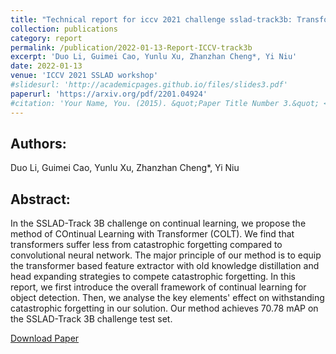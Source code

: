 ```yaml
---
title: "Technical report for iccv 2021 challenge sslad-track3b: Transformers are better continual learners"
collection: publications
category: report
permalink: /publication/2022-01-13-Report-ICCV-track3b
excerpt: 'Duo Li, Guimei Cao, Yunlu Xu, Zhanzhan Cheng*, Yi Niu'
date: 2022-01-13
venue: 'ICCV 2021 SSLAD workshop'
#slidesurl: 'http://academicpages.github.io/files/slides3.pdf'
paperurl: 'https://arxiv.org/pdf/2201.04924'
#citation: 'Your Name, You. (2015). &quot;Paper Title Number 3.&quot; <i>Journal 1</i>. 1(3).'
---
```


Authors:
------
Duo Li, Guimei Cao, Yunlu Xu, Zhanzhan Cheng*, Yi Niu

Abstract:
------
In the SSLAD-Track 3B challenge on continual learning, we propose the method of COntinual Learning with Transformer (COLT). We find that transformers suffer less from catastrophic forgetting compared to convolutional neural network. The major principle of our method is to equip the transformer based feature extractor with old knowledge distillation and head expanding strategies to compete catastrophic forgetting. In this report, we first introduce the overall framework of continual learning for object detection. Then, we analyse the key elements' effect on withstanding catastrophic forgetting in our solution. Our method achieves 70.78 mAP on the SSLAD-Track 3B challenge test set.

[Download Paper](https://arxiv.org/pdf/2201.04924)